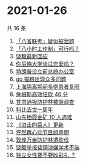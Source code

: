 # 2021-01-26

共 16 条

<!-- BEGIN ZHIHUSEARCH -->
<!-- 最后更新时间 Tue Jan 26 2021 14:08:19 GMT+0800 (CST) -->
1. [「八省联考」疑似被泄题](https://www.zhihu.com/search?q=八省联考)
1. [「八小时工作制」可行吗？](https://www.zhihu.com/search?q=八小时工作制)
1. [饶毅最新回应](https://www.zhihu.com/search?q=饶毅)
1. [你后悔大学谈过恋爱吗？](https://www.zhihu.com/search?q=后悔大学谈恋爱吗)
1. [特朗普设立前总统办公室](https://www.zhihu.com/search?q=特朗普)
1. [ go 猫粮出现众多问题](https://www.zhihu.com/search?q=go猫粮)
1. [上海隔离期间多例患者复阳](https://www.zhihu.com/search?q=上海疫情)
1. [詹姆斯高效狂砍 46 分](https://www.zhihu.com/search?q=詹姆斯)
1. [甘肃通报防护林被毁调查](https://www.zhihu.com/search?q=敦煌防护林)
1. [科比去世一周年](https://www.zhihu.com/search?q=科比)
1. [山东栖霞金矿 10 人遇难](https://www.zhihu.com/search?q=山东金矿)
1. [《进击的巨人》更新](https://www.zhihu.com/search?q=进击的巨人最终季)
1. [怦然再心动节目组声明](https://www.zhihu.com/search?q=怦然再心动)
1. [敦煌万亩防护林遭砍伐](https://www.zhihu.com/search?q=敦煌)
1. [饶毅举报裴钢涉嫌学术不端](https://www.zhihu.com/search?q=饶毅)
1. [独立女性要不要收彩礼 ？](https://www.zhihu.com/search?q=奇葩说)
<!-- END ZHIHUSEARCH -->
